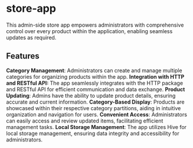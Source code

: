 # store-app
This admin-side store app empowers administrators with comprehensive control over every product within the application, enabling seamless updates as required.
## Features 
**Category Management**: Administrators can create and manage multiple categories for organizing products within the app.
                                                                                                                           **Integration with HTTP and RESTful API:** The app seamlessly integrates with the HTTP package and RESTful API for efficient communication and data exchange.
                                                                                                                           **Product Updating**: Admins have the ability to update product details, ensuring accurate and current information.
                                                                                                                           **Category-Based Display**: Products are showcased within their respective category partitions, aiding in intuitive organization and navigation for users.
                                                                                                                           **Convenient Access**: Administrators can easily access and review updated items, facilitating efficient management tasks.
                                                                                                                           **Local Storage Management**: The app utilizes Hive for local storage management, ensuring data integrity and accessibility for administrators.

